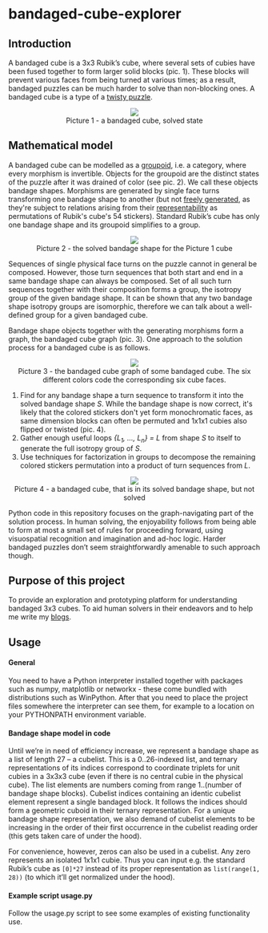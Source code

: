 # bandaged-cube-explorer
## Introduction
A bandaged cube is a 3x3 Rubik’s cube, where several sets of cubies have been fused together to form larger solid blocks (pic. 1). These blocks will prevent various faces from being turned at various times; as a result, bandaged puzzles can be much harder to solve than non-blocking ones. A bandaged cube is a type of a [twisty puzzle](http://www.google.com/images?q=twisty+puzzles).

<p align="center">
  <img src="https://ladislavdubravsky.files.wordpress.com/2015/03/justinpocket2.png">
  <br> Picture 1 - a bandaged cube, solved state
</p>

## Mathematical model
A bandaged cube can be modelled as a [groupoid](https://en.wikipedia.org/wiki/Groupoid), i.e. a category, where every morphism is invertible. Objects for the groupoid are the distinct states of the puzzle after it was drained of color (see pic. 2). We call these objects bandage shapes. Morphisms are generated by single face turns transforming one bandage shape to another (but not [freely generated](https://ncatlab.org/nlab/show/free+groupoid), as they're subject to relations arising from their [representability](https://ncatlab.org/nlab/show/representation) as permutations of Rubik's cube's 54 stickers). Standard Rubik’s cube has only one bandage shape and its groupoid simplifies to a group.

<p align="center">
  <img src="https://ladislavdubravsky.files.wordpress.com/2015/03/justinpocket4.png">
  <br> Picture 2 - the solved bandage shape for the Picture 1 cube
</p>

Sequences of single physical face turns on the puzzle cannot in general be composed. However, those turn sequences that both start and end in a same bandage shape can always be composed. Set of all such turn sequences together with their composition forms a group, the isotropy group of the given bandage shape. It can be shown that any two bandage shape isotropy groups are isomorphic, therefore we can talk about a well-defined group for a given bandaged cube.

Bandage shape objects together with the generating morphisms form a graph, the bandaged cube graph (pic. 3). One approach to the solution process for a bandaged cube is as follows.

<p align="center">
  <img src="https://ladislavdubravsky.files.wordpress.com/2015/07/diamond2.png">
  <br> Picture 3 - the bandaged cube graph of some bandaged cube. The six different colors code the corresponding six cube faces.
</p>

1. Find for any bandage shape a turn sequence to transform it into the solved bandage shape *S*. While the bandage shape is now correct, it's likely that the colored stickers don't yet form monochromatic faces, as same dimension blocks can often be permuted and 1x1x1 cubies also flipped or twisted (pic. 4).
2. Gather enough useful loops *{L<sub>1</sub>, ..., L<sub>n</sub>} = L* from shape *S* to itself to generate the full isotropy group of *S*.
3. Use techniques for factorization in groups to decompose the remaining colored stickers permutation into a product of turn sequences from *L*.

<p align="center">
  <img src="https://ladislavdubravsky.files.wordpress.com/2015/07/sr_block.jpg">
  <br> Picture 4 - a bandaged cube, that is in its solved bandage shape, but not solved
</p>

Python code in this repository focuses on the graph-navigating part of the solution process. In human solving, the enjoyability follows from being able to form at most a small set of rules for proceeding forward, using visuospatial recognition and imagination and ad-hoc logic. Harder bandaged puzzles don’t seem straightforwardly amenable to such approach though.

## Purpose of this project
To provide an exploration and prototyping platform for understanding bandaged 3x3 cubes. To aid human solvers in their endeavors and to help me write my [blogs](https://ladislavdubravsky.wordpress.com/).

## Usage
#### General
You need to have a Python interpreter installed together with packages such as numpy, matplotlib or networkx - these come bundled with distributions such as WinPython. After that you need to place the project files somewhere the interpreter can see them, for example to a location on your PYTHONPATH environment variable.

#### Bandage shape model in code
Until we’re in need of efficiency increase, we represent a bandage shape as a list of length 27 – a cubelist. This is a 0..26-indexed list, and ternary representations of its indices correspond to coordinate triplets for unit cubies in a 3x3x3 cube (even if there is no central cubie in the physical cube). The list elements are numbers coming from range 1..(number of bandage shape blocks). Cubelist indices containing an identic cubelist element represent a single bandaged block. It follows the indices should form a geometric cuboid in their ternary representation. For a unique bandage shape representation, we also demand of cubelist elements to be increasing in the order of their first occurrence in the cubelist reading order (this gets taken care of under the hood).

For convenience, however, zeros can also be used in a cubelist. Any zero represents an isolated 1x1x1 cubie. Thus you can input e.g. the standard Rubik’s cube as ```[0]*27``` instead of its proper representation as ```list(range(1, 28))``` (to which it’ll get normalized under the hood).

#### Example script usage.py
Follow the usage.py script to see some examples of existing functionality use.
